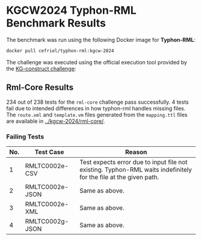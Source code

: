 # KGCW2024 Typhon-RML Benchmark Results

The benchmark was run using the following Docker image for **Typhon-RML**:

```bash
docker pull cefriel/typhon-rml:kgcw-2024
```

The challenge was executed using the official execution tool provided by the [KG-construct challenge](https://github.com/kg-construct/exectool):

## Rml-Core Results

234 out of 238 tests for the `rml-core` challenge pass successfully.
4 tests fail due to intended differences in how typhon-rml handles missing files.
The `route.xml` and `template.vm` files generated from the `mapping.ttl` files are available in [../kgcw-2024/rml-core/](../kgcw-2024/rml-core/).

### Failing Tests

| No. | Test Case             | Reason                                                                                       |
|-----|-----------------------|----------------------------------------------------------------------------------------------|
| 1   | RMLTC0002e-CSV        | Test expects error due to input file not existing. Typhon-RML waits indefinitely for the file at the given path. |
| 2   | RMLTC0002e-JSON       | Same as above.                                                                               |
| 3   | RMLTC0002e-XML        | Same as above.                                                                               |
| 4   | RMLTC0002g-JSON        | Same as above.                                                                               |
